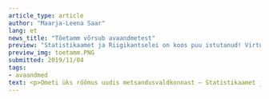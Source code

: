 ```yaml
---
article_type: article
author: "Maarja-Leena Saar"
lang: et
news_title: "Tõetamm võrsub avaandmetest"
preview: "Statistikaamet ja Riigikantselei on koos puu istutanud! Virtuaalne tõetamm mõõdab Eesti edusamme riiklike eesmärkide saavutamisel ning seda saavad vaatamas ja katsumas käia kõik, kel internet käepärast."
preview_img: toetamm.PNG
submitted: 2019/11/04
tags:
- avaandmed
text: <p>Ometi üks rõõmus uudis metsandusvaldkonnast – Statistikaamet ja Riigikantselei on koos puu istutanud! Virtuaalne tõetamm (<a href="https://tamm.stat.ee/"> kättessaadaval siin</a>) mõõdab Eesti edusamme riiklike eesmärkide saavutamisel ning seda saavad vaatamas ja katsumas käia kõik, kel internet käepärast. Aga kust tõetamm oma tõe võtab?</p><p>Eks ikka avaandmetest. Tõetamm kuvab kergelt haarataval ja arusaadaval kujul statistilisi andmeid 135 näitaja kohta, mis peegeldavad ühiskonna käekäiku 15 valdkonnas, energeetikast sotsiaalse sidususeni. Näitajad tulenevad strateegias „Säästev Eesti 21“, programmis „Eesti 2020“ ning Vabariigi Valitsuse tegevusprogrammis 2019-2023 nimetatud tulemuseesmärkidest. Neid indikaatoreid mõõdab Statistikaamet pidevalt, ent kui varem on neist ülevaate saamiseks tulnud otsida infot Statistikaameti andmebaasist ja puurida keerulisevõitu tabeleid, siis nüüd teeb tamm „puust ja punaseks“, mis seisus mingi näitaja viimaste andmete põhjal on.</p><img src="/img/blogi/blogposts/toetamm_blog_1.png\"><p><i>Allikas - kuvatõmmis lehelt <a href="https://tamm.stat.ee/tulemusvaldkonnad/teadus-ja-arendustegevus-ja-ettevotlus/indikaatorid/83">https://tamm.stat.ee/tulemusvaldkonnad/teadus-ja-arendustegevus-ja-ettevotlus/indikaatorid/83</a></i></p><p>Nii saan mina tavakodanikuna – aga saab ka poliitikakujundaja, kel on harva aega kümnete andmeväljadega tabelitesse süveneda  – kiire ülevaate kumbagi parasjagu huvitava valdkonna edenemisest. Neid, kes tahavad mõista, mis on tammelehtede taga, suunab Statistikaamet rakendusest edasi oma <a href="http://andmebaas.stat.ee/">andmebaasi</a>. Andmebaas jookseb hetkel beetaversioonis, kuid pakub kasutajatele varasemast märksa rohkem võimalusi andmete vaatamiseks ja ka omal käel töötlemiseks. Olulise uuendusena saab andmetabeleid alla laadida või üle API pärida masinloetavate avaandmetena SDMX-XML ja SDMX-JSON formaatides (SDMX on statistikavaldkonnas kasutatav rahvusvaheline andmestandard). Eraldi tunnustamist väärivad tabelite juures toodud põhjalikud metaandmed. Need seletavad inimkeeles lahti vastava andmestiku põhimõisted ja andmete kogumise/töötlemise metoodika, kuid mitte ainult – iga andmestikuga on kaasas ka Statistikaameti töötaja kontakt, kes oskab andmete kohta lisainfot jagada.</p><p>Tõetamm ei ole aga sugugi ainus omalaadne rakendus, mis ühiskondlikes huvides kogutavat statistikat ühiskonnale ja otsustajatele kasutajasõbralikul moel tagasi peegeldab. Näiteks visualiseerib värske <a href="https://data.stat.ee">väliskaubanduse rakendus</a> statistikat Eesti kaupade ekspordi ja välismaiste kaupade impordi kohta. Rakendus näitab, kes on Eesti kaubanduse peamised partnerriigid ja millised kaubad millises suunas liiguvad. Seda kõike saab kuvada erinevat tüüpi diagrammide ja kaartidena, nii nagu parasjagu vaja.</p><img src="/img/blogi/blogposts/toetamm_blog_2.png\"><p><i>Allikas - kuvatõmmis lehelt <a href="https://data.stat.ee/profile/country/ee/">https://data.stat.ee/profile/country/ee/</a></i></p><p>Tööhõive valdkonnas annab aga uus <a href="https://shiny.stat.ee/tooturg/">tööpoliitika näitajate rakendus</a> kiire ja lihtsa ülevaate tööhõives osalemise ja töötuse põhinäitajate kohta. Andmeid saab kuvada absoluut- ja suhtarvudena, tulp- ja joondiagrammidena ning muidugi CSV-failina alla laadida.</p><img src="/img/blogi/blogposts/toetamm_blog_3.png\"><p><i>Allikas - kuvatõmmis lehelt <a href="https://shiny.stat.ee/tooturg/">https://shiny.stat.ee/tooturg/</a></i></p><p>Avaandmetel põhinevaid rakendusi ja juhtimislaudu tehakse mujalgi maailmas. Tõetamme virtuaalseks sugulaseks võib pidada näiteks <a href="https://nationalperformance.gov.scot/measuring-progress/national-indicator-performance">Šotimaa strateegiliste indikaatorite juhtlauda</a> ja selle täiendust <a href="https://scotland.shinyapps.io/sg-equality-evidence-finder/" >Equality Evidence Finder</a>, mis annab visuaalide, graafikute ja lihtsas keeles sõnastatud selgituste abil ülevaate olulistest sotsiaalmajanduslikest näitajatest erinevate elanikkonnagruppide kaupa. Samu näitajaid saab võrrelda näiteks elanike vanuse, rahvuse, soo, aga ka seksuaalse orientatsiooni või usutunnistuse põhjal. Loomulikult saab andmed alla laadida ja nendega kodus edasi mängida. </p><img src="/img/blogi/blogposts/toetamm_blog_4.png\"><p><i>Allikas - kuvatõmmis lehelt <a href="https://nationalperformance.gov.scot/measuring-progress/national-indicator-performance">https://nationalperformance.gov.scot/measuring-progress/national-indicator-performance</a></i></p><p>Muide, võrdlus tammega on tõepoolest kohane – Šotimaa on kogu oma rahvusliku arengustrateegia visualiseerinud <a href="https://nationalperformance.gov.scot/sites/default/files/documents/NPF_A2_Poster.pdf">lillena</a>, mille õiesüdamikuks on ühiskonna põhiväärtused ja põhieesmärk ning kroonlehtedeks konkreetsed eesmärgid erinevates eluvaldkondades. Rahvuslikud eesmärgid on omakorda seostatud üleilmsete säästva arengu eesmärkidega, nii et valdkondlikke indikaatoreid mõõtes hoitakse pidevalt silme ees ka suurt pilti.</p><p>Mida sellest kõigest järeldama peaks? Eks vist seda, et andmed on head, aga avaandme-põhised rakendused veel paremad. Avaandmed on nagu seeme, mille tõeline väärtus saab ilmsiks siis, kui sellest kasulikke teenuseid, rakendusi ja juhtlaudu kasvatada. Andmepõhised juhtlauad ei ole lihtsalt silmailuks, vaid reaalne töövahend ametnikele, teadlastele ja huvigruppidele ning võimalus kodanikule arusaadavas vormis aru anda, mida riik tema maksurahaga saavutanud on. Saagu tõetamme ümber lopsakas andmetammik!</p><p><em>Avaandmete portaali sisustatakse Euroopa Liidu struktuuritoetuse toetusskeemist \"Infoühiskonna teadlikkuse tõstmine\", mida rahastab Euroopa Regionaalarengu Fond. Projekti tegevused viib läbi MTÜ Open Knowledge Estonia.</em></p>
---
```

